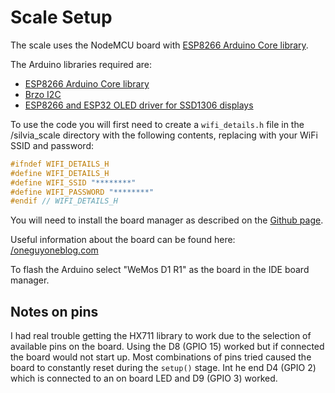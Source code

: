# Scale Setup

The scale uses the NodeMCU board with [ESP8266 Arduino Core library](https://github.com/esp8266/Arduino).

The Arduino libraries required are:
* [ESP8266 Arduino Core library](https://github.com/esp8266/Arduino)
* [Brzo I2C](https://github.com/pasko-zh/brzo_i2c)
* [ESP8266 and ESP32 OLED driver for SSD1306 displays](https://github.com/ThingPulse/esp8266-oled-ssd1306)

To use the code you will first need to create a `wifi_details.h` file in the /silvia_scale directory with the following  contents, replacing with your WiFi SSID and password:

```cpp
#ifndef WIFI_DETAILS_H
#define WIFI_DETAILS_H
#define WIFI_SSID "********"
#define WIFI_PASSWORD "********"
#endif // WIFI_DETAILS_H
```

You will need to install the board manager as described on the [Github page](https://github.com/esp8266/Arduino#installing-with-boards-manager).

Useful information about the board can be found here: [/oneguyoneblog.com](https://oneguyoneblog.com/2018/12/28/wemos-d1-esp-wroom-02-arduino-ide/)

To flash the Arduino select "WeMos D1 R1" as the board in the IDE board manager.

## Notes on pins
I had real trouble getting the HX711 library to work due to the selection of available pins on the board. Using the D8 (GPIO 15) worked but if connected the board would not start up. Most combinations of pins tried caused the board to constantly reset during the `setup()` stage. Int he end D4 (GPIO 2) which is connected to an on board LED and D9 (GPIO 3) worked.
